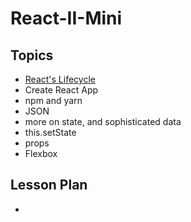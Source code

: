 # React-II-Mini

## Topics

* [React's Lifecycle](https://tylermcginnis.com/an-introduction-to-life-cycle-events-in-react-js/)
* Create React App
* npm and yarn
* JSON
* more on state, and sophisticated data
* this.setState
* props
* Flexbox

## Lesson Plan
- 
